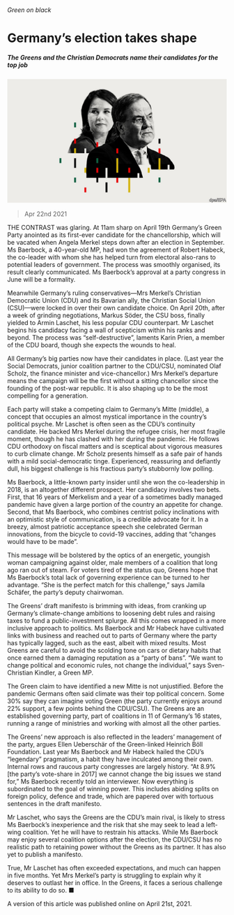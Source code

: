 ###### Green on black

# Germany’s election takes shape 

##### The Greens and the Christian Democrats name their candidates for the top job 

![image](images/20210424_eud001.jpg) 

> Apr 22nd 2021 

THE CONTRAST was glaring. At 11am sharp on April 19th Germany’s Green Party anointed  as its first-ever candidate for the chancellorship, which will be vacated when Angela Merkel steps down after an election in September. Ms Baerbock, a 40-year-old MP, had won the agreement of Robert Habeck, the co-leader with whom she has helped turn  from electoral also-rans to potential leaders of government. The process was smoothly organised, its result clearly communicated. Ms Baerbock’s approval at a party congress in June will be a formality.

Meanwhile Germany’s ruling conservatives—Mrs Merkel’s Christian Democratic Union (CDU) and its Bavarian ally, the Christian Social Union (CSU)—were locked in  over their own candidate choice. On April 20th, after a week of grinding negotiations, Markus Söder, the CSU boss, finally yielded to Armin Laschet, his less popular CDU counterpart. Mr Laschet begins his candidacy facing a wall of scepticism within his ranks and beyond. The process was “self-destructive”, laments Karin Prien, a member of the CDU board, though she expects the wounds to heal.


All Germany’s big parties now have their candidates in place. (Last year the Social Democrats, junior coalition partner to the CDU/CSU, nominated Olaf Scholz, the finance minister and vice-chancellor.) Mrs Merkel’s departure means the campaign will be the first without a sitting chancellor since the founding of the post-war republic. It is also shaping up to be the most compelling for a generation.

Each party will stake a competing claim to Germany’s Mitte (middle), a concept that occupies an almost mystical importance in the country’s political psyche. Mr Laschet is often seen as the CDU’s continuity candidate. He backed Mrs Merkel during the refugee crisis, her most fragile moment, though he has clashed with her during the pandemic. He follows CDU orthodoxy on fiscal matters and is sceptical about vigorous measures to curb climate change. Mr Scholz presents himself as a safe pair of hands with a mild social-democratic tinge. Experienced, reassuring and defiantly dull, his biggest challenge is his fractious party’s stubbornly low polling.

Ms Baerbock, a little-known party insider until she won the co-leadership in 2018, is an altogether different prospect. Her candidacy involves two bets. First, that 16 years of Merkelism and a year of a sometimes badly managed pandemic have given a large portion of the country an appetite for change. Second, that Ms Baerbock, who combines centrist policy inclinations with an optimistic style of communication, is a credible advocate for it. In a breezy, almost patriotic acceptance speech she celebrated German innovations, from the bicycle to covid-19 vaccines, adding that “changes would have to be made”.

This message will be bolstered by the optics of an energetic, youngish woman campaigning against older, male members of a coalition that long ago ran out of steam. For voters tired of the status quo, Greens hope that Ms Baerbock’s total lack of governing experience can be turned to her advantage. “She is the perfect match for this challenge,” says Jamila Schäfer, the party’s deputy chairwoman.

The Greens’ draft manifesto is brimming with ideas, from cranking up Germany’s climate-change ambitions to loosening debt rules and raising taxes to fund a public-investment splurge. All this comes wrapped in a more inclusive approach to politics. Ms Baerbock and Mr Habeck have cultivated links with business and reached out to parts of Germany where the party has typically lagged, such as the east, albeit with mixed results. Most Greens are careful to avoid the scolding tone on cars or dietary habits that once earned them a damaging reputation as a “party of bans”. “We want to change political and economic rules, not change the individual,” says Sven-Christian Kindler, a Green MP.

The Green claim to have identified a new Mitte is not unjustified. Before the pandemic Germans often said climate was their top political concern. Some 30% say they can imagine voting Green (the party currently enjoys around 22% support, a few points behind the CDU/CSU). The Greens are an established governing party, part of coalitions in 11 of Germany’s 16 states, running a range of ministries and working with almost all the other parties.

The Greens’ new approach is also reflected in the leaders’ management of the party, argues Ellen Ueberschär of the Green-linked Heinrich Böll Foundation. Last year Ms Baerbock and Mr Habeck hailed the CDU’s “legendary” pragmatism, a habit they have inculcated among their own. Internal rows and raucous party congresses are largely history. “At 8.9% [the party’s vote-share in 2017] we cannot change the big issues we stand for,” Ms Baerbock recently told an interviewer. Now everything is subordinated to the goal of winning power. This includes abiding splits on foreign policy, defence and trade, which are papered over with tortuous sentences in the draft manifesto.

Mr Laschet, who says the Greens are the CDU’s main rival, is likely to stress Ms Baerbock’s inexperience and the risk that she may seek to lead a left-wing coalition. Yet he will have to restrain his attacks. While Ms Baerbock may enjoy several coalition options after the election, the CDU/CSU has no realistic path to retaining power without the Greens as its partner. It has also yet to publish a manifesto.

True, Mr Laschet has often exceeded expectations, and much can happen in five months. Yet Mrs Merkel’s party is struggling to explain why it deserves to outlast her in office. In the Greens, it faces a serious challenge to its ability to do so. ■

A version of this article was published online on April 21st, 2021.

